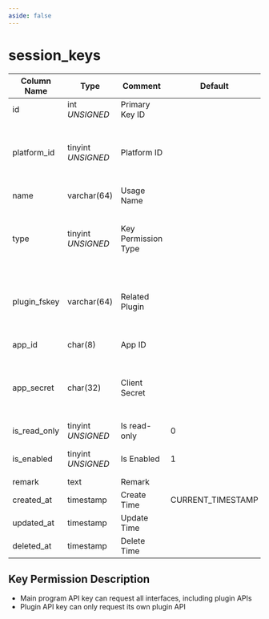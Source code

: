 ```yaml
---
aside: false
---
```


# session_keys

| Column Name | Type | Comment | Default | Null | Remark |
| --- | --- | --- | --- | --- | --- |
| id | int *UNSIGNED* | Primary Key ID |  | NO | Auto Increment |
| platform_id | tinyint *UNSIGNED* | Platform ID |  | NO | Related key name [configs->item_key = platforms](../dictionary/platforms.md) |
| name | varchar(64) | Usage Name |  | NO |  |
| type | tinyint *UNSIGNED* | Key Permission Type |  | NO | 1. Main Program API / 2. Admin API / 3. Plugin API |
| plugin_fskey | varchar(64) | Related Plugin |  | YES | Plugin API exclusive, Related field [plugins->fskey](../plugins/plugins.md) |
| app_id | char(8) | App ID |  | NO | Auto-generated |
| app_secret | char(32) | Client Secret |  | NO | Auto-generated, encrypted storage in the database |
| is_read_only | tinyint *UNSIGNED* | Is read-only | 0 | NO | 0.No / 1.Yes |
| is_enabled | tinyint *UNSIGNED* | Is Enabled | 1 | NO | 0. Disabled / 1. Enabled |
| remark | text | Remark |  | YES |  |
| created_at | timestamp | Create Time | CURRENT_TIMESTAMP | NO |  |
| updated_at | timestamp | Update Time |  | YES |  |
| deleted_at | timestamp | Delete Time |  | YES |  |

## Key Permission Description

- Main program API key can request all interfaces, including plugin APIs
- Plugin API key can only request its own plugin API
